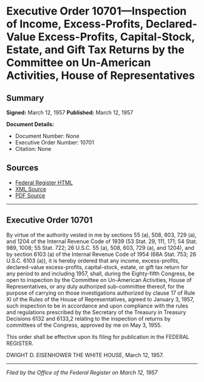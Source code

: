 # Executive Order 10701—Inspection of Income, Excess-Profits, Declared-Value Excess-Profits, Capital-Stock, Estate, and Gift Tax Returns by the Committee on Un-American Activities, House of Representatives

## Summary

**Signed:** March 12, 1957
**Published:** March 12, 1957

**Document Details:**
- Document Number: None
- Executive Order Number: 10701
- Citation: None

## Sources
- [Federal Register HTML](https://www.presidency.ucsb.edu/documents/executive-order-10701-inspection-income-excess-profits-declared-value-excess-profits)
- [XML Source](None)
- [PDF Source](None)

---

## Executive Order 10701

By virtue of the authority vested in me by sections 55 (a), 508, 603, 729 (a), and 1204 of the Internal Revenue Code of 1939 (53 Stat. 29, 111, 171; 54 Stat. 989, 1008; 55 Stat. 722; 26 U.S.C. 55 (a), 508, 603, 729 (a), and 1204), and by section 6103 (a) of the Internal Revenue Code of 1954 (68A Stat. 753; 26 U.S.C. 6103 (a)), it is hereby ordered that any income, excess-profits, declared-value excess-profits, capital-stock, estate, or gift tax return for any period to and including 1957, shall, during the Eighty-fifth Congress, be open to inspection by the Committee on Un-American Activities, House of Representatives, or any duly authorized sub-committee thereof, for the purpose of carrying on those investigations authorized by clause 17 of Rule XI of the Rules of the House of Representatives, agreed to January 3, 1957, such inspection to be in accordance and upon compliance with the rules and regulations prescribed by the Secretary of the Treasury in Treasury Decisions 6132 and 6133,2 relating to the inspection of returns by committees of the Congress, approved by me on May 3, 1955.

This order shall be effective upon its filing for publication in the FEDERAL REGISTER.

DWIGHT D. EISENHOWER
THE WHITE HOUSE,
March 12, 1957.

---

*Filed by the Office of the Federal Register on March 12, 1957*
